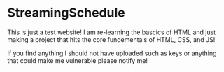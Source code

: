# StreamingSchedule
This is just a test website! I am re-learning the bascics of HTML and just making a project that hits the core fundementals of HTML, CSS, and JS!

If you find anything I should not have uploaded such as keys or anything that could make me vulnerable please notify me!
